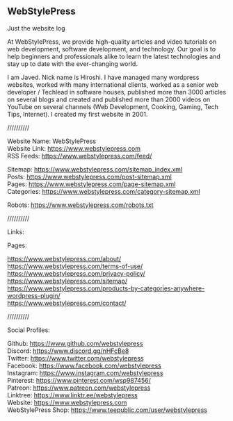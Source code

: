 ## WebStylePress  

Just the website log  


At WebStylePress, we provide high-quality articles and video tutorials on web development, software development, and technology. Our goal is to help beginners and professionals alike to learn the latest technologies and stay up to date with the ever-changing world.  
  
I am Javed. Nick name is Hiroshi. I have managed many wordpress websites, worked with many international clients, worked as a senior web developer / Techlead in software houses, published more than 3000 articles on several blogs and created and published more than 2000 videos on YouTube on several channels (Web Development, Cooking, Gaming, Tech Tips, Internet). I created my first website in 2001.  
  
//////////  
  
Website Name: WebStylePress  
Website Link: https://www.webstylepress.com     
RSS Feeds: https://www.webstylepress.com/feed/     
  
Sitemap: https://www.webstylepress.com/sitemap_index.xml   
Posts: https://www.webstylepress.com/post-sitemap.xml   
Pages: https://www.webstylepress.com/page-sitemap.xml   
Categories: https://www.webstylepress.com/category-sitemap.xml   
  
Robots: https://www.webstylepress.com/robots.txt   
  
//////////  
  
Links:  
  
Pages:  
  
https://www.webstylepress.com/about/   
https://www.webstylepress.com/terms-of-use/   
https://www.webstylepress.com/privacy-policy/   
https://www.webstylepress.com/sitemap/   
https://www.webstylepress.com/products-by-categories-anywhere-wordpress-plugin/   
https://www.webstylepress.com/contact/   
    
//////////    
  
Social Profiles:   
  
Github: https://www.github.com/webstylepress     
Discord: https://www.discord.gg/nHFcBe8     
Twitter: https://www.twitter.com/webstylepress     
Facebook: https://www.facebook.com/webstylepress     
Instagram: https://www.instagram.com/webstylepress     
Pinterest: https://www.pinterest.com/wsp987456/     
Patreon: https://www.patreon.com/webstylepress     
Linktree: https://www.linktr.ee/webstylepress     
Website: https://www.webstylepress.com     
WebStylePress Shop: https://www.teepublic.com/user/webstylepress       
  
